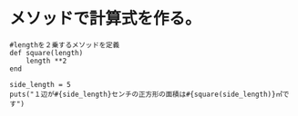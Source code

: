 # メソッドで計算式を作る。  
```
#lengthを２乗するメソッドを定義
def square(length)
    length **2
end

side_length = 5
puts("１辺が#{side_length}センチの正方形の面積は#{square(side_length)}㎡です")
```
